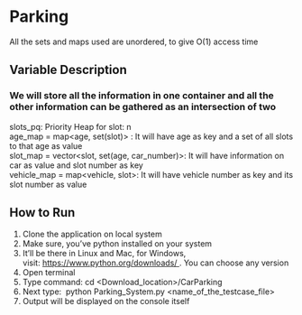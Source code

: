 # Parking

All the sets and maps used are unordered, to give O(1) access time

## Variable Description

### We will store all the information in one container and all the other information can be gathered as an intersection of two

slots_pq: Priority Heap for slot: n  
age_map = map<age, set(slot)> : It will have age as key and a set of all slots to that age as value  
slot_map = vector<slot, set(age, car_number)>: It will have information on car as value and slot number as key  
vehicle_map = map<vehicle, slot>: It will have vehicle number as key and its slot number as value  


## How to Run

1. Clone the application on local system
2. Make sure, you’ve python installed on your system
3. It’ll be there in Linux and Mac, for Windows, visit: https://www.python.org/downloads/ . You can choose any version
4. Open terminal
5. Type command: cd <Download_location>/CarParking
6. Next type:  python Parking_System.py <name_of_the_testcase_file>
7. Output will be displayed on the console itself
